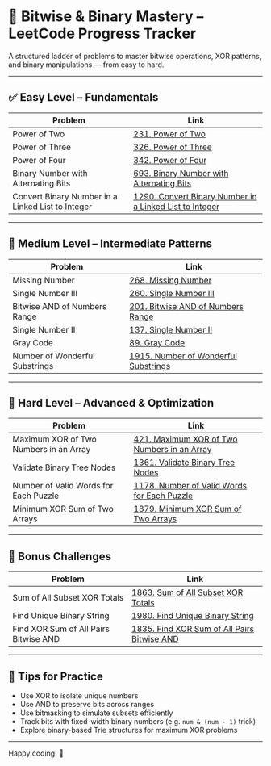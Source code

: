 # 🧠 Bitwise & Binary Mastery – LeetCode Progress Tracker

A structured ladder of problems to master bitwise operations, XOR patterns, and binary manipulations — from easy to hard.

---

## ✅ Easy Level – Fundamentals

| Problem | Link |
|--------|------|
| Power of Two | [231. Power of Two](https://leetcode.com/problems/power-of-two) |
| Power of Three | [326. Power of Three](https://leetcode.com/problems/power-of-three) |
| Power of Four | [342. Power of Four](https://leetcode.com/problems/power-of-four) |
| Binary Number with Alternating Bits | [693. Binary Number with Alternating Bits](https://leetcode.com/problems/binary-number-with-alternating-bits) |
| Convert Binary Number in a Linked List to Integer | [1290. Convert Binary Number in a Linked List to Integer](https://leetcode.com/problems/convert-binary-number-in-a-linked-list-to-integer) |

---

## 🔸 Medium Level – Intermediate Patterns

| Problem | Link |
|--------|------|
| Missing Number | [268. Missing Number](https://leetcode.com/problems/missing-number) |
| Single Number III | [260. Single Number III](https://leetcode.com/problems/single-number-iii) |
| Bitwise AND of Numbers Range | [201. Bitwise AND of Numbers Range](https://leetcode.com/problems/bitwise-and-of-numbers-range) |
| Single Number II | [137. Single Number II](https://leetcode.com/problems/single-number-ii) |
| Gray Code | [89. Gray Code](https://leetcode.com/problems/gray-code) |
| Number of Wonderful Substrings | [1915. Number of Wonderful Substrings](https://leetcode.com/problems/number-of-wonderful-substrings) |

---

## 🔺 Hard Level – Advanced & Optimization

| Problem | Link |
|--------|------|
| Maximum XOR of Two Numbers in an Array | [421. Maximum XOR of Two Numbers in an Array](https://leetcode.com/problems/maximum-xor-of-two-numbers-in-an-array) |
| Validate Binary Tree Nodes | [1361. Validate Binary Tree Nodes](https://leetcode.com/problems/validate-binary-tree-nodes) |
| Number of Valid Words for Each Puzzle | [1178. Number of Valid Words for Each Puzzle](https://leetcode.com/problems/number-of-valid-words-for-each-puzzle) |
| Minimum XOR Sum of Two Arrays | [1879. Minimum XOR Sum of Two Arrays](https://leetcode.com/problems/minimum-xor-sum-of-two-arrays) |

---

## 🚀 Bonus Challenges

| Problem | Link |
|--------|------|
| Sum of All Subset XOR Totals | [1863. Sum of All Subset XOR Totals](https://leetcode.com/problems/sum-of-all-subset-xor-totals) |
| Find Unique Binary String | [1980. Find Unique Binary String](https://leetcode.com/problems/find-unique-binary-string) |
| Find XOR Sum of All Pairs Bitwise AND | [1835. Find XOR Sum of All Pairs Bitwise AND](https://leetcode.com/problems/find-xor-sum-of-all-pairs-bitwise-and) |

---

## 🧩 Tips for Practice

- Use XOR to isolate unique numbers
- Use AND to preserve bits across ranges
- Use bitmasking to simulate subsets efficiently
- Track bits with fixed-width binary numbers (e.g. `num & (num - 1)` trick)
- Explore binary-based Trie structures for maximum XOR problems

---

Happy coding! 🚀
